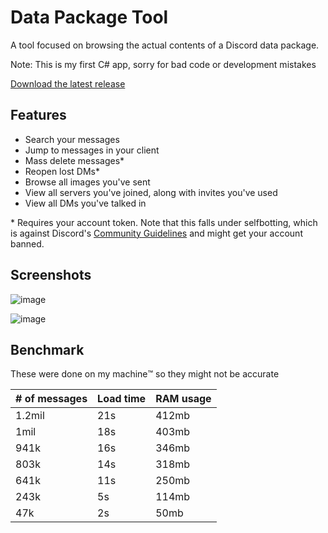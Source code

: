# Data Package Tool
A tool focused on browsing the actual contents of a Discord data package.

Note: This is my first C# app, sorry for bad code or development mistakes

[Download the latest release](https://github.com/aamiaa/Data-Package-Tool/releases)

## Features
- Search your messages
- Jump to messages in your client
- Mass delete messages*
- Reopen lost DMs*
- Browse all images you've sent
- View all servers you've joined, along with invites you've used
- View all DMs you've talked in

\* Requires your account token. Note that this falls under selfbotting, which is against Discord's [Community Guidelines](https://discord.com/guidelines#:~:text=Do%20not%20use%20self%2Dbots%20or%20user%2Dbots) and might get your account banned. 

## Screenshots
![image](https://i.imgur.com/TfaBPzR.png)

![image](https://i.imgur.com/i9PyI63.png)


## Benchmark
These were done on my machine:tm: so they might not be accurate

| # of messages | Load time  | RAM usage |
|---------------|------------|-----------|
| 1.2mil        | 21s        | 412mb     |
| 1mil          | 18s        | 403mb     |
| 941k          | 16s        | 346mb     |
| 803k          | 14s        | 318mb     |
| 641k          | 11s        | 250mb     |
| 243k          | 5s         | 114mb     |
| 47k           | 2s         | 50mb      |